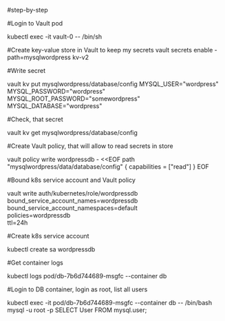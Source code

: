 #step-by-step

#Login to Vault pod

kubectl exec -it vault-0 -- /bin/sh

#Create key-value store in Vault to keep my secrets
vault secrets enable -path=mysqlwordpress kv-v2

#Write secret

vault kv put mysqlwordpress/database/config MYSQL_USER="wordpress" MYSQL_PASSWORD="wordpress" MYSQL_ROOT_PASSWORD="somewordpress" MYSQL_DATABASE="wordpress"

#Check, that secret

vault kv get mysqlwordpress/database/config

#Create Vault policy, that will allow to read secrets in store

vault policy write wordpressdb - <<EOF
path "mysqlwordpress/data/database/config" {
  capabilities = ["read"]
}
EOF

#Bound k8s service account and Vault policy

vault write auth/kubernetes/role/wordpressdb \
    bound_service_account_names=wordpressdb \
    bound_service_account_namespaces=default \
    policies=wordpressdb \
    ttl=24h

#Create k8s service account

kubectl create sa wordpressdb

#Get container logs

kubectl logs pod/db-7b6d744689-msgfc --container db

#Login to DB container, login as root, list all users

kubectl exec -it pod/db-7b6d744689-msgfc --container db -- /bin/bash
mysql -u root -p
SELECT User FROM mysql.user;
